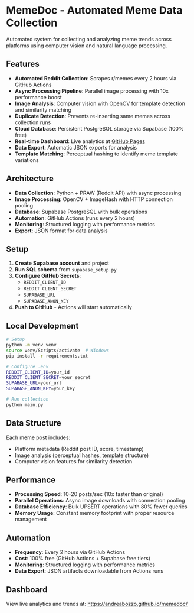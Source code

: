 # MemeDoc - Automated Meme Data Collection

Automated system for collecting and analyzing meme trends across platforms using computer vision and natural language processing.

## Features

- **Automated Reddit Collection**: Scrapes r/memes every 2 hours via GitHub Actions
- **Async Processing Pipeline**: Parallel image processing with 10x performance boost
- **Image Analysis**: Computer vision with OpenCV for template detection and similarity matching
- **Duplicate Detection**: Prevents re-inserting same memes across collection runs
- **Cloud Database**: Persistent PostgreSQL storage via Supabase (100% free)
- **Real-time Dashboard**: Live analytics at [GitHub Pages](https://andreabozzo.github.io/memedoc/)
- **Data Export**: Automatic JSON exports for analysis
- **Template Matching**: Perceptual hashing to identify meme template variations

## Architecture

- **Data Collection**: Python + PRAW (Reddit API) with async processing
- **Image Processing**: OpenCV + ImageHash with HTTP connection pooling
- **Database**: Supabase PostgreSQL with bulk operations
- **Automation**: GitHub Actions (runs every 2 hours)
- **Monitoring**: Structured logging with performance metrics
- **Export**: JSON format for data analysis

## Setup

1. **Create Supabase account** and project
2. **Run SQL schema** from `supabase_setup.py`
3. **Configure GitHub Secrets**:
   - `REDDIT_CLIENT_ID`
   - `REDDIT_CLIENT_SECRET`
   - `SUPABASE_URL`
   - `SUPABASE_ANON_KEY`
4. **Push to GitHub** - Actions will start automatically

## Local Development

```bash
# Setup
python -m venv venv
source venv/Scripts/activate  # Windows
pip install -r requirements.txt

# Configure .env
REDDIT_CLIENT_ID=your_id
REDDIT_CLIENT_SECRET=your_secret
SUPABASE_URL=your_url
SUPABASE_ANON_KEY=your_key

# Run collection
python main.py
```

## Data Structure

Each meme post includes:
- Platform metadata (Reddit post ID, score, timestamp)
- Image analysis (perceptual hashes, template structure)
- Computer vision features for similarity detection

## Performance

- **Processing Speed**: 10-20 posts/sec (10x faster than original)
- **Parallel Operations**: Async image downloads with connection pooling
- **Database Efficiency**: Bulk UPSERT operations with 80% fewer queries
- **Memory Usage**: Constant memory footprint with proper resource management

## Automation

- **Frequency**: Every 2 hours via GitHub Actions
- **Cost**: 100% free (GitHub Actions + Supabase free tiers)
- **Monitoring**: Structured logging with performance metrics
- **Data Export**: JSON artifacts downloadable from Actions runs

## Dashboard

View live analytics and trends at: https://andreabozzo.github.io/memedoc/
